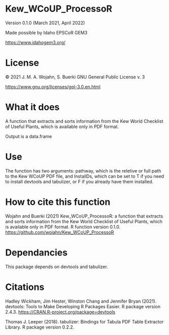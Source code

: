 # Kew_WCoUP_ProcessoR

Version 0.1.0 (March 2021, April 2022)

Made possible by Idaho EPSCoR GEM3

https://www.idahogem3.org/

# License
© 2021 J. M. A. Wojahn, S. Buerki GNU General Public License v. 3

https://www.gnu.org/licenses/gpl-3.0.en.html

# What it does
A function that extracts and sorts information from the Kew World Checklist of  Useful Plants, which is available only in PDF format.

Output is a data.frame

# Use
The function has two arguments: pathway, which is the reletive or full path to the Kew WCoUP PDF file, and InstallDs, which can be set to T if you need to install devtools and tabulizer, or F if you already have them installed.

# How to cite this function
Wojahn and Buerki (2021) Kew_WCoUP_ProcessoR: a function that extracts and sorts information from the Kew World Checklist of  Useful Plants, which is available only in PDF format. R function version 0.1.0. https://github.com/wojahn/Kew_WCoUP_ProcessoR

# Dependancies
This package depends on devtools and tabulizer.

# Citations
Hadley Wickham, Jim Hester, Winston Chang and Jennifer
  Bryan (2021). devtools: Tools to Make Developing R
  Packages Easier. R package version 2.4.3.
  https://CRAN.R-project.org/package=devtools

Thomas J. Leeper (2018). tabulizer: Bindings for Tabula PDF
  Table Extractor Library. R package version 0.2.2.

